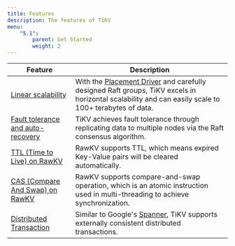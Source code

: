 ```yaml
---
title: Features
description: The features of TiKV
menu:
    "5.1":
        parent: Get Started
        weight: 2
---
```


| Feature                                                 | Description                                                                                                                                                                                             |
| ------------------------------------------------------- | ------------------------------------------------------------------------------------------------------------------------------------------------------------------------------------------------------- |
| [Linear scalability](../linear-scalability)             | With the [Placement Driver](/docs/3.0/concepts/architecture#placement-driver) and carefully designed Raft groups, TiKV excels in horizontal scalability and can easily scale to 100+ terabytes of data. |
| [Fault tolerance and auto-recovery](../fault-tolerance) | TiKV achieves fault tolerance through replicating data to multiple nodes via the Raft consensus algorithm.                                                                                              |
| [TTL (Time to Live) on RawKV](../ttl)                   | RawKV supports TTL, which means expired Key-Value pairs will be cleared automatically.                                                                                                                  |
| [CAS (Compare And Swap) on RawKV](../cas)               | RawKV supports compare-and-swap operation, which is an atomic instruction used in multi-threading to achieve synchronization.                                                                          | 
| [Distributed Transaction](../distributed-dransaction)   | Similar to Google's [Spanner](https://ai.google/research/pubs/pub39966), TiKV supports externally consistent distributed transactions.                                                                  |
